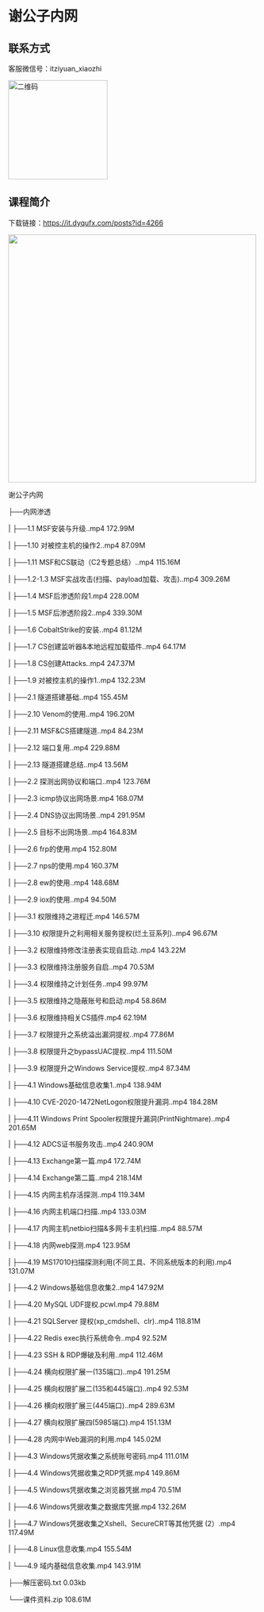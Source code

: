 # 谢公子内网

## 联系方式

客服微信号：itziyuan_xiaozhi

<img src="https://ziyuanyun.oss-cn-guangzhou.aliyuncs.com/common/20240614073449/666b82192834a.jpg" width="200" height="200" alt="二维码">

## 课程简介

下载链接：https://it.dyqufx.com/posts?id=4266

<img src="https://ziyuanyun.oss-cn-guangzhou.aliyuncs.com/yun/20240717073024/669702903ed73.jpg" width="500" alt="">

  

 谢公子内网

 ├──内网渗透

 | ├──1.1 MSF安装与升级..mp4 172.99M

 | ├──1.10 对被控主机的操作2..mp4 87.09M

 | ├──1.11 MSF和CS联动（C2专题总结）..mp4 115.16M

 | ├──1.2-1.3 MSF实战攻击(扫描、payload加载、攻击)..mp4 309.26M

 | ├──1.4 MSF后渗透阶段1.mp4 228.00M

 | ├──1.5 MSF后渗透阶段2..mp4 339.30M

 | ├──1.6 CobaltStrike的安装..mp4 81.12M

 | ├──1.7 CS创建监听器&amp;本地远程加载插件..mp4 64.17M

 | ├──1.8 CS创建Attacks..mp4 247.37M

 | ├──1.9 对被控主机的操作1..mp4 132.23M

 | ├──2.1 隧道搭建基础..mp4 155.45M

 | ├──2.10 Venom的使用..mp4 196.20M

 | ├──2.11 MSF&amp;CS搭建隧道..mp4 84.23M

 | ├──2.12 端口复用..mp4 229.88M

 | ├──2.13 隧道搭建总结..mp4 13.56M

 | ├──2.2 探测出网协议和端口..mp4 123.76M

 | ├──2.3 icmp协议出网场景.mp4 168.07M

 | ├──2.4 DNS协议出网场景..mp4 291.95M

 | ├──2.5 目标不出网场景..mp4 164.83M

 | ├──2.6 frp的使用.mp4 152.80M

 | ├──2.7 nps的使用.mp4 160.37M

 | ├──2.8 ew的使用..mp4 148.68M

 | ├──2.9 iox的使用..mp4 94.50M

 | ├──3.1 权限维持之进程迁.mp4 146.57M

 | ├──3.10 权限提升之利用相关服务提权(烂土豆系列)..mp4 96.67M

 | ├──3.2 权限维持修改注册表实现自启动..mp4 143.22M

 | ├──3.3 权限维持注册服务自启..mp4 70.53M

 | ├──3.4 权限维持之计划任务..mp4 99.97M

 | ├──3.5 权限维持之隐蔽账号和启动.mp4 58.86M

 | ├──3.6 权限维持相关CS插件.mp4 62.19M

 | ├──3.7 权限提升之系统溢出漏洞提权..mp4 77.86M

 | ├──3.8 权限提升之bypassUAC提权..mp4 111.50M

 | ├──3.9 权限提升之Windows Service提权..mp4 87.34M

 | ├──4.1 Windows基础信息收集1..mp4 138.94M

 | ├──4.10 CVE-2020-1472NetLogon权限提升漏洞..mp4 184.28M

 | ├──4.11 Windows Print Spooler权限提升漏洞(PrintNightmare)..mp4 201.65M

 | ├──4.12 ADCS证书服务攻击..mp4 240.90M

 | ├──4.13 Exchange第一篇.mp4 172.74M

 | ├──4.14 Exchange第二篇..mp4 218.14M

 | ├──4.15 内网主机存活探测..mp4 119.34M

 | ├──4.16 内网主机端口扫描..mp4 133.03M

 | ├──4.17 内网主机netbio扫描&amp;多网卡主机扫描..mp4 88.57M

 | ├──4.18 内网web探测.mp4 123.95M

 | ├──4.19 MS17010扫描探测利用(不同工具、不同系统版本的利用).mp4 131.07M

 | ├──4.2 Windows基础信息收集2..mp4 147.92M

 | ├──4.20 MySQL UDF提权.pcwl.mp4 79.88M

 | ├──4.21 SQLServer 提权(xp_cmdshell、clr)..mp4 118.81M

 | ├──4.22 Redis exec执行系统命令..mp4 92.52M

 | ├──4.23 SSH &amp; RDP爆破及利用..mp4 112.46M

 | ├──4.24 横向权限扩展一(135端口)..mp4 191.25M

 | ├──4.25 横向权限扩展二(135和445端口)..mp4 92.53M

 | ├──4.26 横向权限扩展三(445端口)..mp4 289.63M

 | ├──4.27 横向权限扩展四(5985端口).mp4 151.13M

 | ├──4.28 内网中Web漏洞的利用.mp4 145.02M

 | ├──4.3 Windows凭据收集之系统账号密码.mp4 111.01M

 | ├──4.4 Windows凭据收集之RDP凭据.mp4 149.86M

 | ├──4.5 Windows凭据收集之浏览器凭据.mp4 70.51M

 | ├──4.6 Windows凭据收集之数据库凭据.mp4 132.26M

 | ├──4.7 Windows凭据收集之Xshell、SecureCRT等其他凭据 (2）.mp4 117.49M

 | ├──4.8 Linux信息收集.mp4 155.54M

 | └──4.9 域内基础信息收集.mp4 143.91M

 ├──解压密码.txt 0.03kb

 └──课件资料.zip 108.61M

  